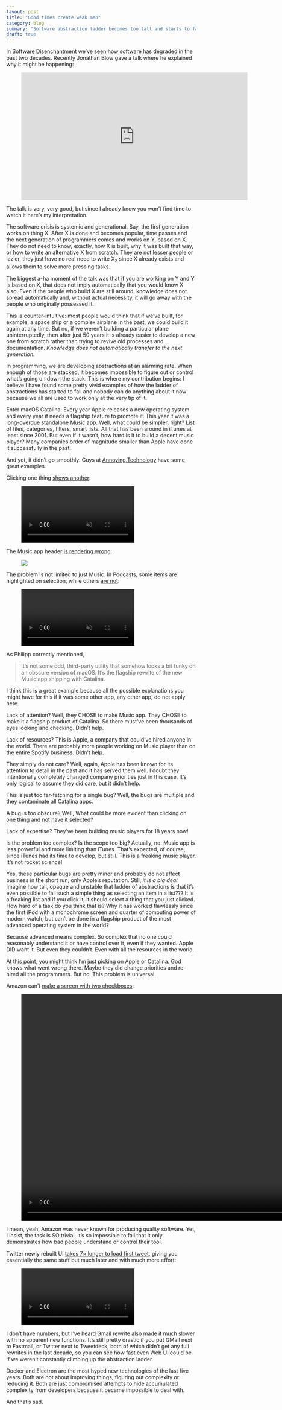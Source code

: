 ```yaml
---
layout: post
title: "Good times create weak men"
category: blog
summary: "Software abstraction ladder becomes too tall and starts to fall"
draft: true
---
```


In [Software Disenchantment](https://tonsky.me/blog/disenchantment/) we’ve seen how software has degraded in the past two decades. Recently Jonathan Blow gave a talk where he explained why it might be happening:

<figure>
<iframe width="600" height="338" src="https://www.youtube.com/embed/pW-SOdj4Kkk" frameborder="0" allow="autoplay; encrypted-media; picture-in-picture" allowfullscreen></iframe>
</figure>

The talk is very, very good, but since I already know you won’t find time to watch it here’s my interpretation.

The software crisis is systemic and generational. Say, the first generation works on thing X. After X is done and becomes popular, time passes and the next generation of programmers comes and works on Y, based on X. They do not need to know, exactly, how X is built, why it was built that way, or how to write an alternative X from scratch. They are not lesser people or lazier, they just have no real need to write X<sub>2</sub> since X already exists and allows them to solve more pressing tasks.

The biggest a-ha moment of the talk was that if you are working on Y and Y is based on X, that does not imply automatically that you would know X also. Even if the people who build X are still around, knowledge does not spread automatically and, without actual necessity, it will go away with the people who originally possessed it.

This is counter-intuitive: most people would think that if we’ve built, for example, a space ship or a complex airplane in the past, we could build it again at any time. But no, if we weren’t building a particular plane uninterruptedly, then after just 50 years it is already easier to develop a new one from scratch rather than trying to revive old processes and documentation. *Knowledge does not automatically transfer to the next generation.*

In programming, we are developing abstractions at an alarming rate. When enough of those are stacked, it becomes impossible to figure out or control what’s going on down the stack. This is where my contribution begins: I believe I have found some pretty vivid examples of how the ladder of abstractions has started to fall and nobody can do anything about it now because we all are used to work only at the very tip of it.

Enter macOS Catalina. Every year Apple releases a new operating system and every year it needs a flagship feature to promote it. This year it was a long-overdue standalone Music app. Well, what could be simpler, right? List of files, categories, filters, smart lists. All that has been around in iTunes at least since 2001. But even if it wasn’t, how hard is it to build a decent music player? Many companies order of magnitude smaller than Apple have done it successfully in the past.

And yet, it didn’t go smoothly. Guys at [Annoying.Technology](https://annoying.technology/) have some great examples.

Clicking one thing [shows another](https://annoying.technology/posts/04769fafdac16826/):

<figure>
<video controls="" autoplay="" loop="" muted="" preload="auto" playsinline=""><source src="smartitunesstore.mp4" type="video/mp4"></video>
</figure>

The Music.app header [is rendering wrong](https://annoying.technology/posts/802dfae3517d4419/):

<figure>
  <img src="musicappcatalina.png">
</figure>

The problem is not limited to just Music. In Podcasts, some items are highlighted on selection, while others [are not](https://annoying.technology/posts/da8e5b3f56d9f767/):

<figure>
<video controls="" autoplay="" loop="" muted="" preload="auto" playsinline=""><source src="sidebarclickable.mp4" type="video/mp4"></video>
</figure>

As Philipp correctly mentioned,

> It’s not some odd, third-party utility that somehow looks a bit funky on an obscure version of macOS. It’s the flagship rewrite of the new Music.app shipping with Catalina.

I think this is a great example because all the possible explanations you might have for this if it was some other app, any other app, do not apply here.

Lack of attention? Well, they CHOSE to make Music app. They CHOSE to make it a flagship product of Catalina. So there must’ve been thousands of eyes looking and checking. Didn’t help.

Lack of resources? This is Apple, a company that could’ve hired anyone in the world. There are probably more people working on Music player than on the entire Spotify business. Didn’t help.

They simply do not care? Well, again, Apple has been known for its attention to detail in the past and it has served them well. I doubt they intentionally completely changed company priorities just in this case. It’s only logical to assume they did care, but it didn’t help.

This is just too far-fetching for a single bug? Well, the bugs are multiple and they contaminate all Catalina apps.

A bug is too obscure? Well, What could be more evident than clicking on one thing and not have it selected?

Lack of expertise? They’ve been building music players for 18 years now!

Is the problem too complex? Is the scope too big? Actually, no. Music app is less powerful and more limiting than iTunes. That’s expected, of course, since iTunes had its time to develop, but still. This is a freaking music player. It’s not rocket science!

Yes, these particular bugs are pretty minor and probably do not affect business in the short run, only Apple’s reputation. Still, *it is a big deal.* Imagine how tall, opaque and unstable that ladder of abstractions is that it’s even possible to fail such a simple thing as selecting an item in a list??? It is a freaking list and if you click it, it should select a thing that you just clicked. How hard of a task do you think that is? Why it has worked flawlessly since the first iPod with a monochrome screen and quarter of computing power of modern watch, but can’t be done in a flagship product of the most advanced operating system in the world?

Because advanced means complex. So complex that no one could reasonably understand it or have control over it, even if they wanted. Apple DID want it. But even they couldn’t. Even with all the resources in the world.

At this point, you might think I’m just picking on Apple or Catalina. God knows what went wrong there. Maybe they did change priorities and re-hired all the programmers. But no. This problem is universal.

Amazon can’t [make a screen with two checkboxes](https://twitter.com/nikitonsky/status/1206562961688596483):

<figure>
<video controls="" autoplay="" loop="" muted="" preload="auto" playsinline="" style="height: 600px"><source src="amazon.mp4" type="video/mp4"></video>
</figure>

I mean, yeah, Amazon was never known for producing quality software. Yet, I insist, the task is SO trivial, it’s so impossible to fail that it only demonstrates how bad people understand or control their tool.

Twitter newly rebuilt UI [takes 7× longer to load first tweet](https://www.youtube.com/watch?v=ZkxBzJ8lYAY), giving you essentially the same stuff but much later and with much more effort:

<figure>
<video controls="" autoplay="" loop="" muted="" preload="auto" playsinline=""><source src="twitter.mp4" type="video/mp4"></video>
</figure>

I don’t have numbers, but I’ve heard Gmail rewrite also made it much slower with no apparent new functions. It’s still pretty drastic if you put GMail next to Fastmail, or Twitter next to Tweetdeck, both of which didn’t get any full rewrites in the last decade, so you can see how fast even Web UI could be if we weren’t constantly climbing up the abstraction ladder.

Docker and Electron are the most hyped new technologies of the last five years. Both are not about improving things, figuring out complexity or reducing it. Both are just compromised attempts to hide accumulated complexity from developers because it became impossible to deal with.

And that’s sad.